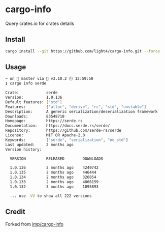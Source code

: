 # cargo-info
Query crates.io for crates details

## Install

```bash
cargo install --git https://github.com/light4/cargo-info.git --force
```

## Usage

```bash
~ on  master via 🐍 v3.10.2 🕙 12:59:50 
❯ cargo info serde

Crate:            serde
Version:          1.0.136
Default features: ["std"]
Features:         ["alloc", "derive", "rc", "std", "unstable"]
Description:      A generic serialization/deserialization framework
Downloads:        83548710
Homepage:         https://serde.rs
Documentation:    https://docs.serde.rs/serde/
Repository:       https://github.com/serde-rs/serde
License:          MIT OR Apache-2.0
Keywords:         ["serde", "serialization", "no_std"]
Last updated:     2 months ago
Version history:  

  VERSION         RELEASED        DOWNLOADS       

  1.0.136         2 months ago    4249742
  1.0.135         2 months ago    446444
  1.0.134         2 months ago    326054
  1.0.133         2 months ago    4866159
  1.0.132         3 months ago    1095893

  ... use -VV to show all 222 versions

```

## Credit

Forked from [imp/cargo-info](https://gitlab.com/imp/cargo-info)
